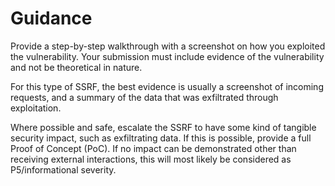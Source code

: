 # Guidance

Provide a step-by-step walkthrough with a screenshot on how you exploited the vulnerability. Your submission must include evidence of the vulnerability and not be theoretical in nature.

For this type of SSRF, the best evidence is usually a screenshot of incoming requests, and a summary of the data that was exfiltrated through exploitation.

Where possible and safe, escalate the SSRF to have some kind of tangible security impact, such as exfiltrating data. If this is possible, provide a full Proof of Concept (PoC). If no impact can be demonstrated other than receiving external interactions, this will most likely be considered as P5/informational severity.
